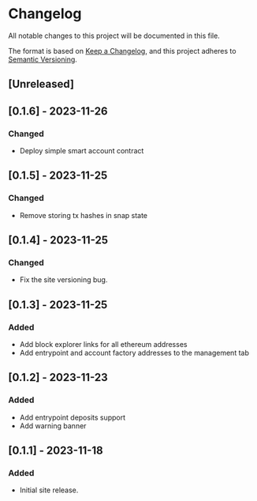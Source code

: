 # Changelog

All notable changes to this project will be documented in this file.

The format is based on [Keep a Changelog](https://keepachangelog.com/en/1.0.0/),
and this project adheres to [Semantic Versioning](https://semver.org/spec/v2.0.0.html).

## [Unreleased]

## [0.1.6] - 2023-11-26

### Changed

- Deploy simple smart account contract

## [0.1.5] - 2023-11-25

### Changed

- Remove storing tx hashes in snap state

## [0.1.4] - 2023-11-25

### Changed

- Fix the site versioning bug.

## [0.1.3] - 2023-11-25

### Added

-  Add block explorer links for all ethereum addresses
-  Add entrypoint and account factory addresses to the management tab

## [0.1.2] - 2023-11-23

### Added

- Add entrypoint deposits support
- Add warning banner

## [0.1.1] - 2023-11-18

### Added

- Initial site release.
